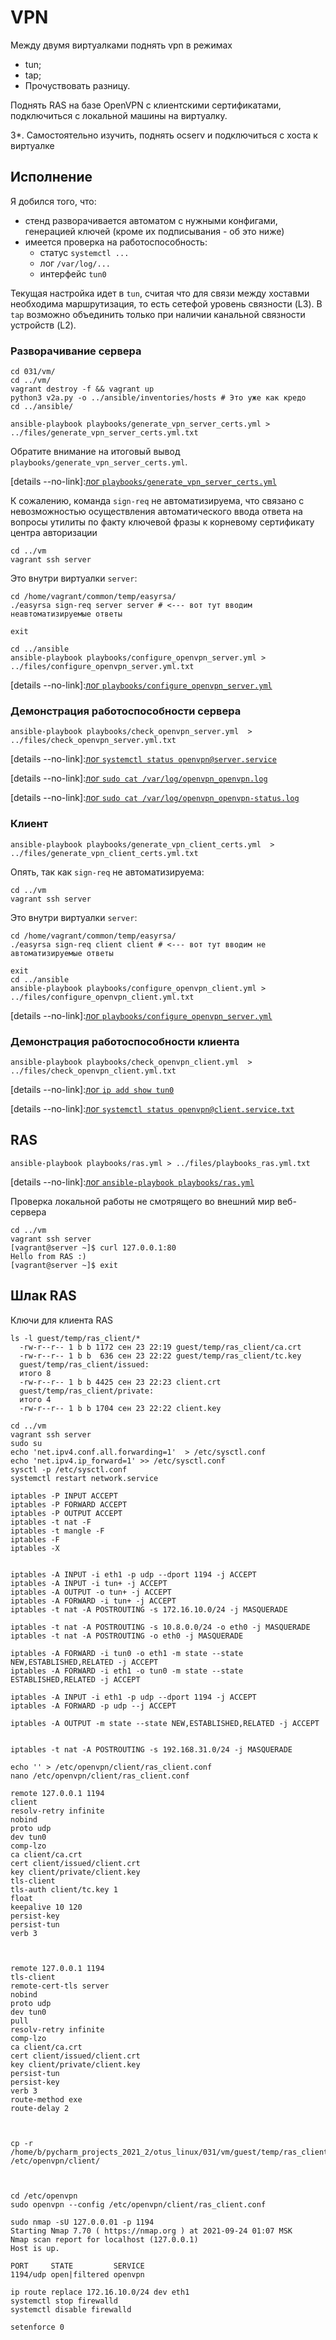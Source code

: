#  VPN

Между двумя виртуалками поднять vpn в режимах
* tun;
* tap; 
* Прочуствовать разницу.

Поднять RAS на базе OpenVPN с клиентскими сертификатами, подключиться с локальной машины на виртуалку.

3*. Самостоятельно изучить, поднять ocserv и подключиться с хоста к виртуалке

## Исполнение

Я добился того, что:
* стенд разворачивается автоматом с нужными конфигами, генерацией ключей (кроме их подписывания - об это ниже)
* имеется проверка на работоспособность:
  * статус `systemctl ...`
  * лог `/var/log/...`
  * интерфейс `tun0`

Текущая настройка идет в `tun`, считая что для связи между хоставми необходима маршрутизация, то есть сетефой уровень связности (L3).
В `tap` возможно объединить только при наличии канальной связности устройств (L2).

### Разворачивание сервера

```shell
cd 031/vm/
cd ../vm/
vagrant destroy -f && vagrant up 
python3 v2a.py -o ../ansible/inventories/hosts # Это уже как кредо
cd ../ansible/
```

```shell
ansible-playbook playbooks/generate_vpn_server_certs.yml > ../files/generate_vpn_server_certs.yml.txt
```

Обратите внимание на итоговый вывод `playbooks/generate_vpn_server_certs.yml`.

[details --no-link]:[лог `playbooks/generate_vpn_server_certs.yml`](./031/files/generate_vpn_server_certs.yml.txt)

К сожалению, команда `sign-req` не автоматизируема, что связано с невозможностью осуществления автоматического ввода ответа на вопросы утилиты по факту ключевой фразы к корневому сертификату центра авторизации

```shell
cd ../vm
vagrant ssh server
```

Это внутри виртуалки `server`:

```shell
cd /home/vagrant/common/temp/easyrsa/ 
./easyrsa sign-req server server # <--- вот тут вводим неавтоматизируемые ответы

exit
```

```shell
cd ../ansible
ansible-playbook playbooks/configure_openvpn_server.yml > ../files/configure_openvpn_server.yml.txt
```

[details --no-link]:[лог `playbooks/configure_openvpn_server.yml`](./031/files/configure_openvpn_server.yml.txt)

### Демонстрация работоспособности сервера

```shell
ansible-playbook playbooks/check_openvpn_server.yml  > ../files/check_openvpn_server.yml.txt
```

[details --no-link]:[лог `systemctl status openvpn@server.service`](./031/files/server-systemctl-status-openvpn@server.service.txt)

[details --no-link]:[лог `sudo cat /var/log/openvpn_openvpn.log`](./031/files/server-sudo-cat-_var_log_openvpn_openvpn-status.log.txt)

[details --no-link]:[лог `sudo cat /var/log/openvpn_openvpn-status.log`](./031/files/server-sudo-cat-_var_log_openvpn_openvpn.log.txt)

### Клиент

```shell
ansible-playbook playbooks/generate_vpn_client_certs.yml  > ../files/generate_vpn_client_certs.yml.txt
```

Опять, так как `sign-req` не автоматизируема:

```shell
cd ../vm
vagrant ssh server
```

Это внутри виртуалки `server`:

```shell
cd /home/vagrant/common/temp/easyrsa/ 
./easyrsa sign-req client client # <--- вот тут вводим не автоматизируемые ответы
```

```shell
exit
cd ../ansible
ansible-playbook playbooks/configure_openvpn_client.yml > ../files/configure_openvpn_client.yml.txt
```

[details --no-link]:[лог `playbooks/configure_openvpn_server.yml`](./031/files/configure_openvpn_client.yml.txt)


### Демонстрация работоспособности клиента

```shell
ansible-playbook playbooks/check_openvpn_client.yml  > ../files/check_openvpn_client.yml.txt
```

[details --no-link]:[лог `ip add show tun0`](./031/files/client-_sbin_ip-add-show-tun0.txt)

[details --no-link]:[лог `systemctl status openvpn@client.service.txt`](./031/files/client-systemctl-status-openvpn@client.service.txt)

## RAS

```shell
ansible-playbook playbooks/ras.yml > ../files/playbooks_ras.yml.txt
```

[details --no-link]:[лог `ansible-playbook playbooks/ras.yml`](./031/files/playbooks_ras.yml.txt)


Проверка локальной работы не смотрящего во внешний мир веб-сервера
```shell
cd ../vm
vagrant ssh server
[vagrant@server ~]$ curl 127.0.0.1:80
Hello from RAS :)
[vagrant@server ~]$ exit
```

## Шлак RAS

Ключи для клиента RAS
```shell
ls -l guest/temp/ras_client/*
  -rw-r--r-- 1 b b 1172 сен 23 22:19 guest/temp/ras_client/ca.crt
  -rw-r--r-- 1 b b  636 сен 23 22:22 guest/temp/ras_client/tc.key
  guest/temp/ras_client/issued:
  итого 8
  -rw-r--r-- 1 b b 4425 сен 23 22:23 client.crt
  guest/temp/ras_client/private:
  итого 4
  -rw-r--r-- 1 b b 1704 сен 23 22:22 client.key
```


```shell
cd ../vm
vagrant ssh server
sudo su
echo 'net.ipv4.conf.all.forwarding=1'  > /etc/sysctl.conf
echo 'net.ipv4.ip_forward=1' >> /etc/sysctl.conf
sysctl -p /etc/sysctl.conf
systemctl restart network.service

iptables -P INPUT ACCEPT
iptables -P FORWARD ACCEPT
iptables -P OUTPUT ACCEPT
iptables -t nat -F
iptables -t mangle -F
iptables -F
iptables -X


iptables -A INPUT -i eth1 -p udp --dport 1194 -j ACCEPT
iptables -A INPUT -i tun+ -j ACCEPT
iptables -A OUTPUT -o tun+ -j ACCEPT
iptables -A FORWARD -i tun+ -j ACCEPT
iptables -t nat -A POSTROUTING -s 172.16.10.0/24 -j MASQUERADE

iptables -t nat -A POSTROUTING -s 10.8.0.0/24 -o eth0 -j MASQUERADE
iptables -t nat -A POSTROUTING -o eth0 -j MASQUERADE

iptables -A FORWARD -i tun0 -o eth1 -m state --state NEW,ESTABLISHED,RELATED -j ACCEPT
iptables -A FORWARD -i eth1 -o tun0 -m state --state ESTABLISHED,RELATED -j ACCEPT

iptables -A INPUT -i eth1 -p udp --dport 1194 -j ACCEPT
iptables -A FORWARD -p udp --j ACCEPT 

iptables -A OUTPUT -m state --state NEW,ESTABLISHED,RELATED -j ACCEPT


iptables -t nat -A POSTROUTING -s 192.168.31.0/24 -j MASQUERADE

echo '' > /etc/openvpn/client/ras_client.conf
nano /etc/openvpn/client/ras_client.conf

remote 127.0.0.1 1194
client
resolv-retry infinite
nobind
proto udp
dev tun0
comp-lzo
ca client/ca.crt
cert client/issued/client.crt
key client/private/client.key
tls-client
tls-auth client/tc.key 1
float
keepalive 10 120
persist-key
persist-tun
verb 3



remote 127.0.0.1 1194
tls-client
remote-cert-tls server
nobind
proto udp
dev tun0
pull
resolv-retry infinite
comp-lzo
ca client/ca.crt
cert client/issued/client.crt
key client/private/client.key
persist-tun
persist-key
verb 3
route-method exe
route-delay 2



cp -r /home/b/pycharm_projects_2021_2/otus_linux/031/vm/guest/temp/ras_client/* /etc/openvpn/client/



cd /etc/openvpn
sudo openvpn --config /etc/openvpn/client/ras_client.conf

sudo nmap -sU 127.0.0.01 -p 1194
Starting Nmap 7.70 ( https://nmap.org ) at 2021-09-24 01:07 MSK
Nmap scan report for localhost (127.0.0.1)
Host is up.

PORT     STATE         SERVICE
1194/udp open|filtered openvpn

ip route replace 172.16.10.0/24 dev eth1
systemctl stop firewalld
systemctl disable firewalld

setenforce 0
```
